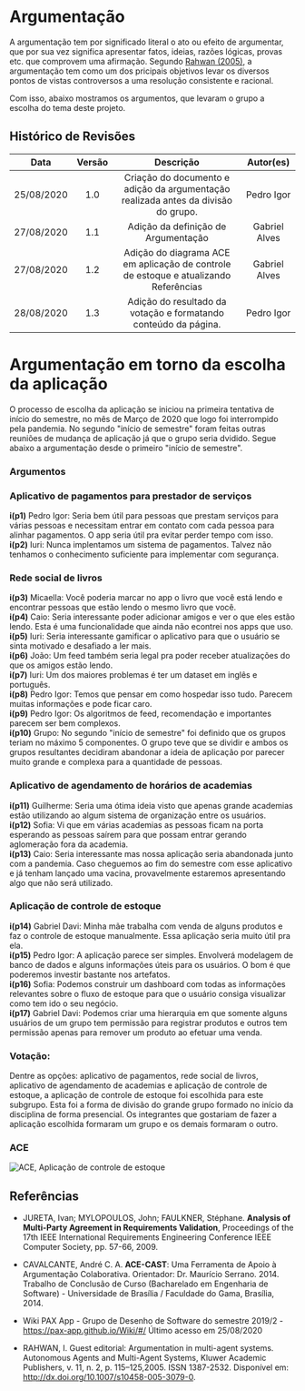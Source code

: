 
# Argumentação
A argumentação tem por significado literal o ato ou efeito de argumentar, que por sua vez significa apresentar fatos, ideias, razões lógicas, provas etc. que comprovem uma afirmação. Segundo [Rahwan (2005)](#Referências), a argumentação tem como um dos pricipais objetivos levar os diversos pontos de vistas controversos a uma resolução consistente e racional.

Com isso, abaixo mostramos os argumentos, que levaram o grupo a escolha do tema deste projeto.

## Histórico de Revisões

|    Data    | Versão |         Descrição         |           Autor(es)            |
| :--------: | :----: | :-----------------------: | :----------------------------: |
| 25/08/2020 |  1.0   |  Criação do documento e adição da argumentação realizada antes da divisão do grupo. | Pedro Igor | 
| 27/08/2020 |  1.1   |  Adição da definição de Argumentação | Gabriel Alves |
| 27/08/2020 |  1.2   |  Adição do diagrama ACE em aplicação de controle de estoque e atualizando Referências | Gabriel Alves |
| 28/08/2020 |  1.3   |  Adição do resultado da votação e formatando conteúdo da página. | Pedro Igor |

# Argumentação em torno da escolha da aplicação
O processo de escolha da aplicação se iniciou na primeira tentativa de início do semestre, no mês de Março de 2020 que logo foi interrompido pela pandemia. No segundo "início de semestre" foram feitas outras reuniões de mudança de aplicação já que o grupo seria dvidido. Segue abaixo a argumentação desde o primeiro "início de semestre".
### Argumentos

### Aplicativo de pagamentos para prestador de serviços
**i(p1)** Pedro Igor: Seria bem útil para pessoas que prestam serviços para várias pessoas e necessitam entrar em contato com cada pessoa para alinhar pagamentos. O app seria útil pra evitar perder tempo com isso.<br>
**i(p2)** Iuri: Nunca implentamos um sistema de pagamentos. Talvez não tenhamos o conhecimento suficiente para implementar com segurança.<br>

### Rede social de livros
**i(p3)** Micaella: Você poderia marcar no app o livro que você está lendo e encontrar pessoas que estão lendo o mesmo livro que você.<br>
**i(p4)** Caio: Seria interessante poder adicionar amigos e ver o que eles estão lendo. Esta é uma funcionalidade que ainda não econtrei nos apps que uso.<br>
**i(p5)** Iuri: Seria interessante gamificar o aplicativo para que o usuário se sinta motivado e desafiado a ler mais.<br>
**i(p6)** João: Um feed também seria legal pra poder receber atualizações do que os amigos estão lendo.<br>
**i(p7)** Iuri: Um dos maiores problemas é ter um dataset em inglês e português.<br>
**i(p8)** Pedro Igor: Temos que pensar em como hospedar isso tudo. Parecem muitas informações e pode ficar caro.<br>
**i(p9)** Pedro Igor: Os algoritmos de feed, recomendação e importantes parecem ser bem complexos.<br>
**i(p10)** Grupo: No segundo "início de semestre" foi definido que os grupos teriam no máximo 5 componentes. O grupo teve que se dividir e ambos os grupos resultantes decidiram abandonar a ideia de aplicação por parecer muito grande e complexa para a quantidade de pessoas.<br>

### Aplicativo de agendamento de horários de academias
**i(p11)** Guilherme: Seria uma ótima ideia visto que apenas grande academias estão utilizando ao algum sistema de organização entre os usuários.<br>
**i(p12)** Sofia: Vi que em várias academias as pessoas ficam na porta esperando as pessoas saírem para que possam entrar gerando aglomeração fora da academia.<br>
**i(p13)** Caio: Seria interessante mas nossa aplicação seria abandonada junto com a pandemia. Caso cheguemos ao fim do semestre com esse aplicativo e já tenham lançado uma vacina, provavelmente estaremos apresentando algo que não será utilizado.<br>

### Aplicação de controle de estoque
**i(p14)** Gabriel Davi: Minha mãe trabalha com venda de alguns produtos e faz o controle de estoque manualmente. Essa aplicação seria muito útil pra ela.<br>
**i(p15)** Pedro Igor: A aplicação parece ser simples. Envolverá modelagem de banco de dados e alguns informações úteis para os usuários. O bom é que poderemos investir bastante nos artefatos.<br>
**i(p16)** Sofia: Podemos construir um dashboard com todas as informações relevantes sobre o fluxo de estoque para que o usuário consiga visualizar como tem ido o seu negócio.<br>
**i(p17)** Gabriel Davi: Podemos criar uma hierarquia em que somente alguns usuários de um grupo tem permissão para registrar produtos e outros tem permissão apenas para remover um produto ao efetuar uma venda.<br>

### Votação:
Dentre as opções: aplicativo de pagamentos, rede social de livros, aplicativo de agendamento de academias e aplicação de controle de estoque, a aplicação de controle de estoque foi escolhida para este subgrupo. Esta foi a forma de divisão do grande grupo formado no início da disciplina de forma presencial. Os integrantes que gostariam de fazer a aplicação escolhida formaram um grupo e os demais formaram o outro.<br>

### ACE

![ACE, Aplicação de controle de estoque](https://user-images.githubusercontent.com/26935152/91451041-5db08300-e853-11ea-90e0-a4842769ad8c.png)<br>

## Referências

- JURETA, Ivan; MYLOPOULOS, John; FAULKNER, Stéphane. **Analysis of Multi-Party Agreement in Requirements Validation**, Proceedings of the 17th IEEE International Requirements Engineering Conference IEEE Computer Society, pp. 57-66, 2009.

- CAVALCANTE, André C. A. **ACE-CAST**: Uma Ferramenta de Apoio à Argumentação Colaborativa. Orientador: Dr. Maurício Serrano. 2014. Trabalho de Conclusão de Curso (Bacharelado em Engenharia de Software) - Universidade de Brasília / Faculdade do Gama, Brasília, 2014.

- Wiki PAX App - Grupo de Desenho de Software do semestre 2019/2 - <https://pax-app.github.io/Wiki/#/> Último acesso em 25/08/2020

- RAHWAN, I. Guest editorial: Argumentation in multi-agent systems. Autonomous
Agents and Multi-Agent Systems, Kluwer Academic Publishers, v. 11, n. 2, p. 115–125,2005. ISSN 1387-2532. Disponível em: <http://dx.doi.org/10.1007/s10458-005-3079-0>.